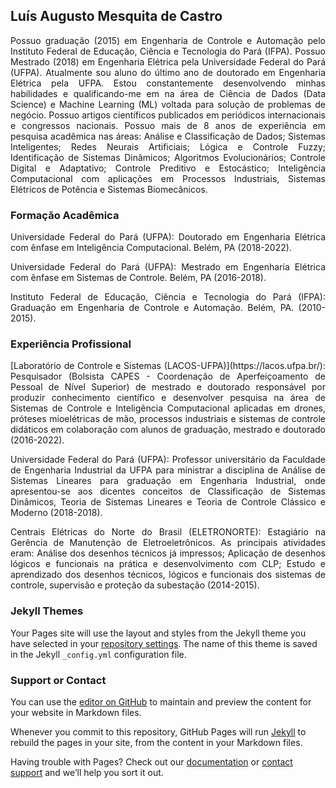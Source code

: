 ## Luís Augusto Mesquita de Castro

<p align = 'justify' >
Possuo graduação (2015) em Engenharia de Controle e Automação pelo Instituto Federal de Educação, Ciência e Tecnologia do Pará (IFPA). Possuo Mestrado (2018) em Engenharia Elétrica pela Universidade Federal do Pará (UFPA). Atualmente sou aluno do último ano de doutorado em Engenharia Elétrica pela UFPA. Estou constantemente desenvolvendo minhas habilidades e qualificando-me em na área de Ciência de Dados (Data Science) e Machine Learning (ML) voltada para solução de problemas de negócio. Possuo artigos científicos publicados em periódicos internacionais e congressos nacionais. Possuo mais de 8 anos de experiência em pesquisa acadêmica nas áreas: Análise e Classificação de Dados; Sistemas Inteligentes; Redes Neurais Artificiais; Lógica e Controle Fuzzy; Identificação de Sistemas Dinâmicos; Algoritmos Evolucionários; Controle Digital e Adaptativo; Controle Preditivo e Estocástico; Inteligência Computacional com aplicações em Processos Industriais, Sistemas Elétricos de Potência e Sistemas Biomecânicos.</p>

### Formação Acadêmica

<p align = 'justify' >
Universidade Federal do Pará (UFPA): Doutorado em Engenharia Elétrica com ênfase em Inteligência Computacional. Belém, PA (2018-2022).</p>

<p align = 'justify' >
Universidade Federal do Pará (UFPA): Mestrado em Engenharia Elétrica com ênfase em Sistemas de Controle. Belém, PA (2016-2018).</p>

<p align = 'justify' >
Instituto Federal de Educação, Ciência e Tecnologia do Pará (IFPA): Graduação em Engenharia de Controle e Automação. Belém, PA. (2010-2015).</p>

### Experiência Profissional

<p align = 'justify' >
[Laboratório de Controle e Sistemas (LACOS-UFPA)](https://lacos.ufpa.br/): Pesquisador (Bolsista CAPES - Coordenação de Aperfeiçoamento de Pessoal de Nível Superior) de mestrado e doutorado responsável por produzir conhecimento científico e desenvolver pesquisa na área de Sistemas de Controle e Inteligência Computacional aplicadas em drones, próteses mioelétricas de mão, processos industriais e sistemas de controle didáticos em colaboração com alunos de graduação, mestrado e doutorado (2016-2022).</p>

<p align = 'justify' >
Universidade Federal do Pará (UFPA): Professor universitário da Faculdade de Engenharia Industrial da UFPA para ministrar a disciplina de Análise de Sistemas Lineares para graduação em Engenharia Industrial, onde apresentou-se aos dicentes conceitos de Classificação de Sistemas Dinâmicos, Teoria de Sistemas Lineares e Teoria de Controle Clássico e Moderno (2018-2018).</p>

<p align = 'justify' >
Centrais Elétricas do Norte do Brasil (ELETRONORTE): Estagiário na Gerência de Manutenção de Eletroeletrônicos. As principais atividades eram: Análise dos desenhos técnicos já impressos; Aplicação de desenhos lógicos e funcionais na prática e desenvolvimento com CLP; Estudo e aprendizado dos desenhos técnicos, lógicos e funcionais dos sistemas de controle, supervisão e proteção da subestação (2014-2015).</p>

### Jekyll Themes

Your Pages site will use the layout and styles from the Jekyll theme you have selected in your [repository settings](https://github.com/Radamantus/radamantus.github.io/settings/pages). The name of this theme is saved in the Jekyll `_config.yml` configuration file.

### Support or Contact

You can use the [editor on GitHub](https://github.com/Radamantus/radamantus.github.io/edit/main/README.md) to maintain and preview the content for your website in Markdown files.

Whenever you commit to this repository, GitHub Pages will run [Jekyll](https://jekyllrb.com/) to rebuild the pages in your site, from the content in your Markdown files.

Having trouble with Pages? Check out our [documentation](https://docs.github.com/categories/github-pages-basics/) or [contact support](https://support.github.com/contact) and we’ll help you sort it out.
